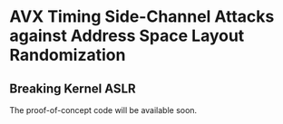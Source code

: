 # AVX Timing Side-Channel Attacks against Address Space Layout Randomization

## Breaking Kernel ASLR

The proof-of-concept code will be available soon.
